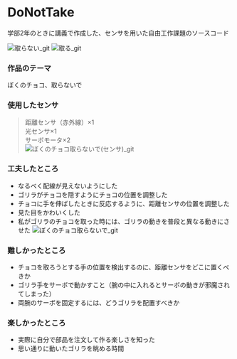 # DoNotTake
学部2年のときに講義で作成した、センサを用いた自由工作課題のソースコード

![取らない_git](https://user-images.githubusercontent.com/50357319/123218036-31fb3980-d506-11eb-8128-47de805dba02.jpg)
![取る_git](https://user-images.githubusercontent.com/50357319/123218043-345d9380-d506-11eb-96a7-c19324f15307.jpg)


### 作品のテーマ
ぼくのチョコ、取らないで

### 使用したセンサ
> 距離センサ（赤外線）×1<br>
> 光センサ×1<br>
> サーボモータ×2<br>
![ぼくのチョコ取らないで(センサ)_git](https://user-images.githubusercontent.com/50357319/123218575-dc735c80-d506-11eb-8627-681b3d84cf56.jpg)

### 工夫したところ
- なるべく配線が見えないようにした
- ゴリラがチョコを隠すようにチョコの位置を調整した
- チョコに手を伸ばしたときに反応するように、距離センサの位置を調整した
- 見た目をかわいくした
- 私がゴリラのチョコを取った時には、ゴリラの動きを普段と異なる動きにさせた
![ぼくのチョコ取らないで_git](https://user-images.githubusercontent.com/50357319/123217180-4428a800-d505-11eb-8d55-dac96e88a9d8.jpg)

### 難しかったところ
- チョコを取ろうとする手の位置を検出するのに、距離センサをどこに置くべきか
- ゴリラ手をサーボで動かすこと（腕の中に入れるとサーボの動きが邪魔されてしまった）
- 両腕のサーボを固定するには、どうゴリラを配置すべきか

### 楽しかったところ
- 実際に自分で部品を注文して作る楽しさを知った
- 思い通りに動いたゴリラを眺める時間






